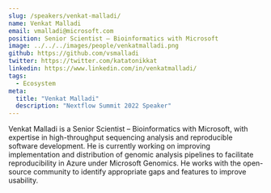 ```yaml
---
slug: /speakers/venkat-malladi/
name: Venkat Malladi
email: vmalladi@microsoft.com
position: Senior Scientist – Bioinformatics with Microsoft
image: ../../../images/people/venkatmalladi.png
github: https://github.com/vsmalladi
twitter: https://twitter.com/katatonikkat
linkedin: https://www.linkedin.com/in/venkatmalladi/
tags:
  - Ecosystem
meta:
  title: "Venkat Malladi"
  description: "Nextflow Summit 2022 Speaker"
---
```

Venkat Malladi is a Senior Scientist – Bioinformatics with Microsoft, with expertise in high-throughput sequencing analysis and reproducible software development. He is currently working on improving implementation and distribution of genomic analysis pipelines to facilitate reproducibility in Azure under Microsoft Genomics. He works with the open-source community to identify appropriate gaps and features to improve usability.
